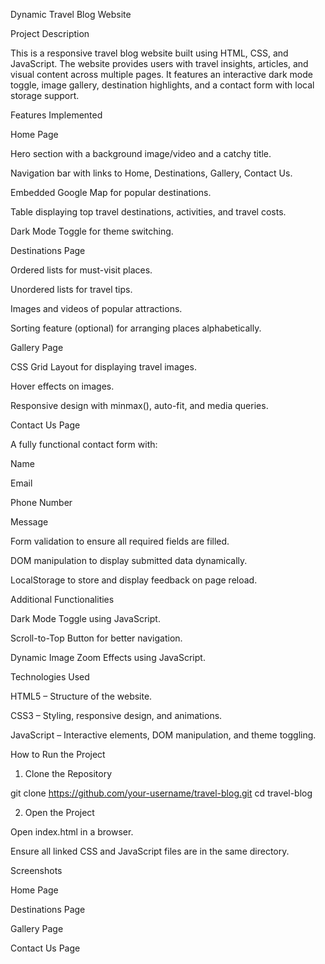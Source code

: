 Dynamic Travel Blog Website

Project Description

This is a responsive travel blog website built using HTML, CSS, and JavaScript. The website provides users with travel insights, articles, and visual content across multiple pages. It features an interactive dark mode toggle, image gallery, destination highlights, and a contact form with local storage support.

Features Implemented

Home Page

Hero section with a background image/video and a catchy title.

Navigation bar with links to Home, Destinations, Gallery, Contact Us.

Embedded Google Map for popular destinations.

Table displaying top travel destinations, activities, and travel costs.

Dark Mode Toggle for theme switching.


Destinations Page

Ordered lists for must-visit places.

Unordered lists for travel tips.

Images and videos of popular attractions.

Sorting feature (optional) for arranging places alphabetically.


Gallery Page

CSS Grid Layout for displaying travel images.

Hover effects on images.

Responsive design with minmax(), auto-fit, and media queries.


Contact Us Page

A fully functional contact form with:

Name

Email

Phone Number

Message


Form validation to ensure all required fields are filled.

DOM manipulation to display submitted data dynamically.

LocalStorage to store and display feedback on page reload.


Additional Functionalities

Dark Mode Toggle using JavaScript.

Scroll-to-Top Button for better navigation.

Dynamic Image Zoom Effects using JavaScript.



Technologies Used

HTML5 – Structure of the website.

CSS3 – Styling, responsive design, and animations.

JavaScript – Interactive elements, DOM manipulation, and theme toggling.

How to Run the Project

1. Clone the Repository

git clone https://github.com/your-username/travel-blog.git
cd travel-blog

2. Open the Project

Open index.html in a browser.

Ensure all linked CSS and JavaScript files are in the same directory.

Screenshots

Home Page

Destinations Page

Gallery Page

Contact Us Page